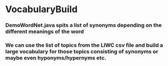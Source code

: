 # VocabularyBuild

### DemoWordNet.java spits a list of synonyms depending on the different meanings of the word

### We can use the list of topics from the LIWC csv file and build a large vocabulary for those topics consisting of synonyms or maybe even hyponyms/hypernyms etc.
